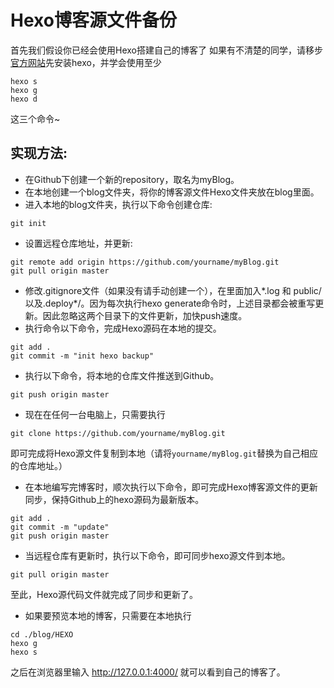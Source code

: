 # Hexo博客源文件备份
首先我们假设你已经会使用Hexo搭建自己的博客了
如果有不清楚的同学，请移步[官方网站](https://hexo.io/)先安装hexo，并学会使用至少
```
hexo s
hexo g
hexo d
```
这三个命令~
## 实现方法:

* 在Github下创建一个新的repository，取名为myBlog。
* 在本地创建一个blog文件夹，将你的博客源文件Hexo文件夹放在blog里面。
* 进入本地的blog文件夹，执行以下命令创建仓库:
```
git init
```

* 设置远程仓库地址，并更新:
```
git remote add origin https://github.com/yourname/myBlog.git 
git pull origin master
```
* 修改.gitignore文件（如果没有请手动创建一个），在里面加入*.log 和 public/ 以及.deploy*/。因为每次执行hexo generate命令时，上述目录都会被重写更新。因此忽略这两个目录下的文件更新，加快push速度。
* 执行命令以下命令，完成Hexo源码在本地的提交。
```
git add .
git commit -m "init hexo backup"
```
* 执行以下命令，将本地的仓库文件推送到Github。
```
git push origin master
```

* 现在在任何一台电脑上，只需要执行
```
git clone https://github.com/yourname/myBlog.git 
```
即可完成将Hexo源文件复制到本地（请将`yourname/myBlog.git`替换为自己相应的仓库地址。）

* 在本地编写完博客时，顺次执行以下命令，即可完成Hexo博客源文件的更新同步，保持Github上的hexo源码为最新版本。
```
git add .
git commit -m "update"
git push origin master
```
* 当远程仓库有更新时，执行以下命令，即可同步hexo源文件到本地。

```
git pull origin master
```
至此，Hexo源代码文件就完成了同步和更新了。

* 如果要预览本地的博客，只需要在本地执行
```
cd ./blog/HEXO
hexo g
hexo s
```
之后在浏览器里输入 http://127.0.0.1:4000/ 就可以看到自己的博客了。
